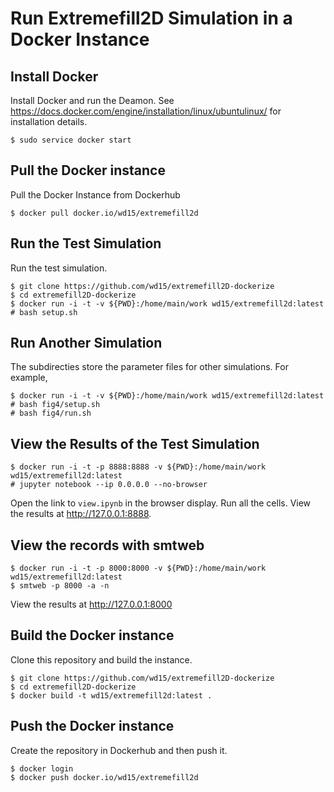 # Run Extremefill2D Simulation in a Docker Instance

## Install Docker

Install Docker and run the Deamon. See
https://docs.docker.com/engine/installation/linux/ubuntulinux/ for
installation details.

    $ sudo service docker start

## Pull the Docker instance

Pull the Docker Instance from Dockerhub

    $ docker pull docker.io/wd15/extremefill2d

## Run the Test Simulation

Run the test simulation.

    $ git clone https://github.com/wd15/extremefill2D-dockerize
    $ cd extremefill2D-dockerize
    $ docker run -i -t -v ${PWD}:/home/main/work wd15/extremefill2d:latest
    # bash setup.sh

## Run Another Simulation

The subdirecties store the parameter files for other simulations. For
example,

    $ docker run -i -t -v ${PWD}:/home/main/work wd15/extremefill2d:latest
    # bash fig4/setup.sh
    # bash fig4/run.sh

## View the Results of the Test Simulation

    $ docker run -i -t -p 8888:8888 -v ${PWD}:/home/main/work wd15/extremefill2d:latest
    # jupyter notebook --ip 0.0.0.0 --no-browser

Open the link to `view.ipynb` in the browser display. Run all the
cells. View the results at http://127.0.0.1:8888.

## View the records with smtweb

    $ docker run -i -t -p 8000:8000 -v ${PWD}:/home/main/work wd15/extremefill2d:latest
    $ smtweb -p 8000 -a -n

View the results at http://127.0.0.1:8000

## Build the Docker instance

Clone this repository and build the instance.

    $ git clone https://github.com/wd15/extremefill2D-dockerize
    $ cd extremefill2D-dockerize
    $ docker build -t wd15/extremefill2d:latest .

## Push the Docker instance

Create the repository in Dockerhub and then push it.

    $ docker login
    $ docker push docker.io/wd15/extremefill2d
